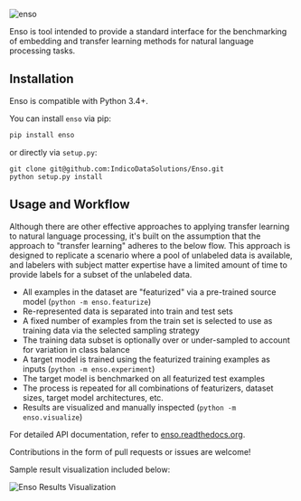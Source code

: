 ![enso](https://i.imgur.com/Oj3O1xQ.jpg)

Enso is tool intended to provide a standard interface for the benchmarking of embedding and transfer learning methods for natural language processing tasks.

Installation
------------
Enso is compatible with Python 3.4+.

You can install `enso` via pip:

```bash
pip install enso
```

or directly via `setup.py`:

```
git clone git@github.com:IndicoDataSolutions/Enso.git
python setup.py install
```

Usage and Workflow
------------------
Although there are other effective approaches to applying transfer learning to natural language processing, it's built on the assumption that the approach to "transfer learning" adheres to the below flow.  This approach is designed to replicate a scenario where a pool of unlabeled data is available, and labelers with subject matter expertise have a limited amount of time to provide labels for a subset of the unlabeled data.

- All examples in the dataset are "featurized" via a pre-trained source model (`python -m enso.featurize`)
- Re-represented data is separated into train and test sets
- A fixed number of examples from the train set is selected to use as training data via the selected sampling strategy
- The training data subset is optionally over or under-sampled to account for variation in class balance
- A target model is trained using the featurized training examples as inputs (`python -m enso.experiment`)
- The target model is benchmarked on all featurized test examples
- The process is repeated for all combinations of featurizers, dataset sizes, target model architectures, etc.
- Results are visualized and manually inspected (`python -m enso.visualize`)

For detailed API documentation, refer to [enso.readthedocs.org](https://enso.readthedocs.org).

Contributions in the form of pull requests or issues are welcome!

Sample result visualization included below:

![Enso Results Visualization](https://i.imgur.com/T3I1T7R.png)
